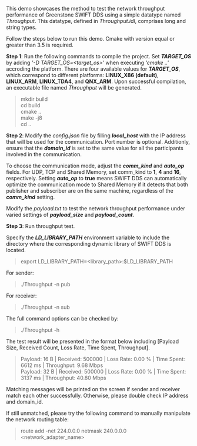 This demo showcases the method to test the network throughput performance of Greenstone SWIFT DDS using a simple datatype named *Throughput*. This datatype, defined in *Throughput.idl*, comprises long and string types.


Follow the steps below to run this demo. Cmake with version equal or greater than 3.5 is required.

**Step 1**: Run the following commands to compile the project. Set ***TARGET_OS*** by adding *'-D TARGET_OS=<target_os>'* when executing *'cmake ..'* accroding the platform. There are four available values for ***TARGET_OS***, which correspond to different platforms: **LINUX_X86 (default)**, **LINUX_ARM**, **LINUX_TDA4**, and **QNX_ARM**. Upon successful compilation, an executable file named *Throughput* will be generated.

> mkdir build  
> cd build  
> cmake ..  
> make -j8  
> cd ..

**Step 2**: Modify the *config.json* file by filling ***local_host*** with the IP address that will be used for the communication. Port number is optional. Additionly, ensure that the ***domain_id*** is set to the same value for all the participants involved in the communication. 

To choose the communication mode, adjust the ***comm_kind*** and ***auto_op*** fields. For UDP, TCP and Shared Memory, set comm_kind to **1**, **4** and **16**, respectively. Setting ***auto_op*** to **true** means SWIFT DDS can automatically optimize the communication mode to Shared Memory if it detects that both publisher and subscriber are on the same machine, regardless of the ***comm_kind*** setting.  

Modify the *payload.txt* to test the network throughput performance under varied settings of ***payload_size*** and ***payload_count***.  

**Step 3**: Run throughput test.  

Specify the ***LD_LIBRARY_PATH*** environment variable to include the directory where the corresponding dynamic library of SWIFT DDS is located.
> export LD_LIBRARY_PATH=<library_path>:$LD_LIBRARY_PATH

For sender:
> ./Throughput -n pub

For receiver:  
> ./Throughput -n sub

The full command options can be checked by:
> ./Throughput -h

The test result will be presented in the format below including [Payload Size, Received Count, Loss Rate, Time Spent, Throughput].  
> Payload:         16  B | Received:     500000 | Loss Rate:       0.00 % | Time Spent:       6612 ms | Throughput:       9.68 Mbps  
> Payload:         32  B | Received:     500000 | Loss Rate:       0.00 % | Time Spent:       3137 ms | Throughput:      40.80 Mbps

Matching messages will be printed on the screen if sender and receiver match each other successfully. Otherwise, please double check IP address and domain_id. 

If still unmatched, please try the following command to manually manipulate the network routing table:
> route add -net 224.0.0.0 netmask 240.0.0.0 <network_adapter_name>